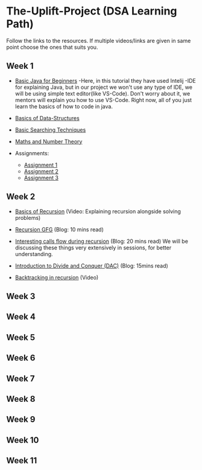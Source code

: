 # The-Uplift-Project (DSA Learning Path)
Follow the links to the resources. If multiple videos/links are given in same point choose the ones that suits you.


## Week 1
  * [Basic Java for Beginners](https://www.youtube.com/watch?v=eIrMbAQSU34&feature=youtu.be)
     -Here, in this tutorial they have used Intelij -IDE for explaining Java, but in our project we won't use any type of IDE, we will be using simple text editor(like VS-Code). Don't worry about it, we mentors will explain you how to use VS-Code. Right now, all of you just learn the basics of how to code in java.   
 
  * [Basics of Data-Structures](https://github.com/Shubham230198/The-Uplift-Project-DSA/blob/master/Week%201/Basics_of_Data-Structures.md)
 
  * [Basic Searching Techniques](https://github.com/Shubham230198/The-Uplift-Project-DSA/blob/master/Week%201/Basic_Searching_Techniques.md)
  
  * [Maths and Number Theory](https://github.com/Shubham230198/The-Uplift-Project-DSA/blob/master/Week%201/Maths_and_Number_Theory.md)
  
  * Assignments:
    * [Assignment 1](https://www.hackerrank.com/week1-assignment1) 
    * [Assignment 2](https://www.hackerrank.com/week1-assignment2)
    * [Assignment 3](https://www.hackerrank.com/week1-assignment3)


## Week 2
  * [Basics of Recursion](https://www.youtube.com/watch?v=AqHoXqOgctU)  (Video: Explaining recursion alongside solving problems)
  * [Recursion GFG](https://www.geeksforgeeks.org/recursion/) (Blog: 10 mins read)
  * [Interesting calls flow during recursion](https://www.programiz.com/java-programming/recursion) (Blog: 20 mins read) We will be discussing these things very extensively in sessions, for better understanding.
  * [Introduction to Divide and Conquer (DAC)](https://www.javatpoint.com/divide-and-conquer-introduction) (Blog: 15mins read)
  
  * [Backtracking in recursion](https://www.youtube.com/watch?v=S3rnLLHl0PM&list=PLKKfKV1b9e8pWy_UIiJlOlX_T4al_UtQJ&index=5) (Video)


## Week 3


## Week 4


## Week 5


## Week 6


## Week 7


## Week 8


## Week 9


## Week 10


## Week 11
